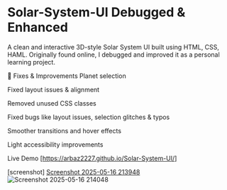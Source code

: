 # Solar-System-UI Debugged & Enhanced

A clean and interactive 3D-style Solar System UI built using HTML, CSS, HAML.
Originally found online, I debugged and improved it as a personal learning project.

🔧 Fixes & Improvements
Planet selection 

Fixed layout issues & alignment

Removed unused CSS classes

Fixed bugs like layout issues, selection glitches & typos

Smoother transitions and hover effects

Light accessibility improvements

Live Demo [https://arbaz2227.github.io/Solar-System-UI/]

[screenshot] [Screenshot 2025-05-16 213948](https://github.com/user-attachments/assets/fd706469-b417-40bd-a5d0-157789cf1dc3)![Screenshot 2025-05-16 214048](https://github.com/user-attachments/assets/a3e5e92d-d56f-4189-9c3e-7e014fbce0ef)

